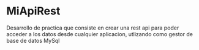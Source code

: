 # MiApiRest
Desarrollo de practica que consiste en crear una rest api para poder acceder a los datos desde cualquier aplicacion, utlizando como gestor de base de datos MySql
